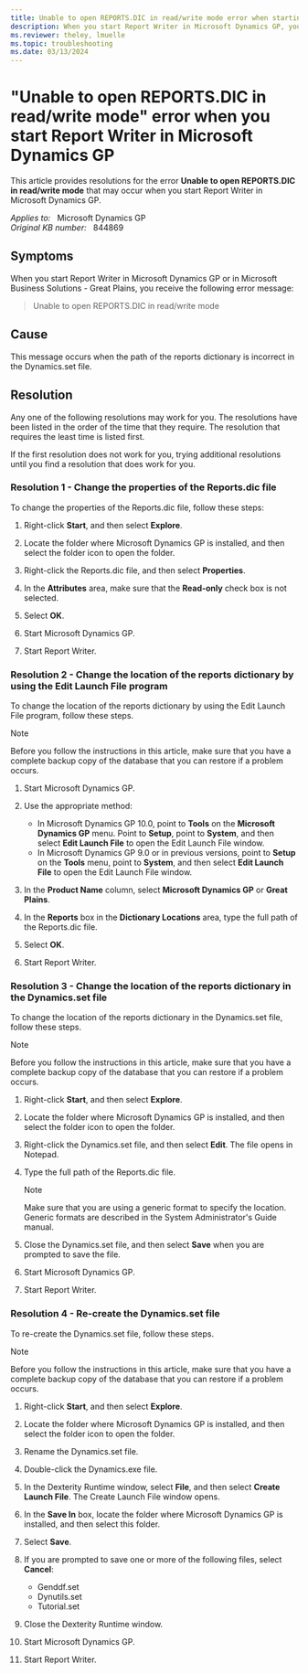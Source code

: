 ```yaml
---
title: Unable to open REPORTS.DIC in read/write mode error when starting Report Writer
description: When you start Report Writer in Microsoft Dynamics GP, you receive the error message - Unable to open REPORTS.DIC in read/write mode.
ms.reviewer: theley, lmuelle 
ms.topic: troubleshooting
ms.date: 03/13/2024
---
```

# "Unable to open REPORTS.DIC in read/write mode" error when you start Report Writer in Microsoft Dynamics GP

This article provides resolutions for the error **Unable to open REPORTS.DIC in read/write mode** that may occur when you start Report Writer in Microsoft Dynamics GP.

_Applies to:_ &nbsp; Microsoft Dynamics GP  
_Original KB number:_ &nbsp; 844869

## Symptoms

When you start Report Writer in Microsoft Dynamics GP or in Microsoft Business Solutions - Great Plains, you receive the following error message:

> Unable to open REPORTS.DIC in read/write mode

## Cause

This message occurs when the path of the reports dictionary is incorrect in the Dynamics.set file.

## Resolution

Any one of the following resolutions may work for you. The resolutions have been listed in the order of the time that they require. The resolution that requires the least time is listed first.

If the first resolution does not work for you, trying additional resolutions until you find a resolution that does work for you.

### Resolution 1 - Change the properties of the Reports.dic file

To change the properties of the Reports.dic file, follow these steps:

1. Right-click **Start**, and then select **Explore**.

2. Locate the folder where Microsoft Dynamics GP is installed, and then select the folder icon to open the folder.
3. Right-click the Reports.dic file, and then select **Properties**.
4. In the **Attributes** area, make sure that the **Read-only** check box is not selected.
5. Select **OK**.
6. Start Microsoft Dynamics GP.
7. Start Report Writer.

### Resolution 2 - Change the location of the reports dictionary by using the Edit Launch File program

To change the location of the reports dictionary by using the Edit Launch File program, follow these steps.

> [!NOTE]
> Before you follow the instructions in this article, make sure that you have a complete backup copy of the database that you can restore if a problem occurs.

1. Start Microsoft Dynamics GP.

2. Use the appropriate method:

    - In Microsoft Dynamics GP 10.0, point to **Tools** on the **Microsoft Dynamics GP** menu. Point to **Setup**, point to **System**, and then select **Edit Launch File** to open the Edit Launch File window.
    - In Microsoft Dynamics GP 9.0 or in previous versions, point to **Setup** on the **Tools** menu, point to **System**, and then select **Edit Launch File** to open the Edit Launch File window.

3. In the **Product Name** column, select **Microsoft Dynamics GP** or **Great Plains**.
4. In the **Reports** box in the **Dictionary Locations** area, type the full path of the Reports.dic file.
5. Select **OK**.
6. Start Report Writer.

### Resolution 3 - Change the location of the reports dictionary in the Dynamics.set file

To change the location of the reports dictionary in the Dynamics.set file, follow these steps.

> [!NOTE]
> Before you follow the instructions in this article, make sure that you have a complete backup copy of the database that you can restore if a problem occurs.

1. Right-click **Start**, and then select **Explore**.

2. Locate the folder where Microsoft Dynamics GP is installed, and then select the folder icon to open the folder.
3. Right-click the Dynamics.set file, and then select **Edit**. The file opens in Notepad.
4. Type the full path of the Reports.dic file.

   > [!NOTE]
   > Make sure that you are using a generic format to specify the location. Generic formats are described in the System Administrator's Guide manual.

5. Close the Dynamics.set file, and then select **Save** when you are prompted to save the file.
6. Start Microsoft Dynamics GP.
7. Start Report Writer.

### Resolution 4 - Re-create the Dynamics.set file

To re-create the Dynamics.set file, follow these steps.

> [!NOTE]
> Before you follow the instructions in this article, make sure that you have a complete backup copy of the database that you can restore if a problem occurs.

1. Right-click **Start**, and then select **Explore**.

2. Locate the folder where Microsoft Dynamics GP is installed, and then select the folder icon to open the folder.
3. Rename the Dynamics.set file.
4. Double-click the Dynamics.exe file.
5. In the Dexterity Runtime window, select **File**, and then select **Create Launch File**. The Create Launch File window opens.
6. In the **Save In** box, locate the folder where Microsoft Dynamics GP is installed, and then select this folder.
7. Select **Save**.
8. If you are prompted to save one or more of the following files, select **Cancel**:

    - Genddf.set
    - Dynutils.set
    - Tutorial.set
9. Close the Dexterity Runtime window.
10. Start Microsoft Dynamics GP.
11. Start Report Writer.
